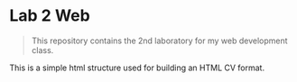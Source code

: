 # Lab 2 Web

>This repository contains the 2nd laboratory for my web development class.

This is a simple html structure used for building an HTML CV format.